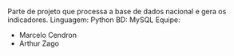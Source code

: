 Parte de projeto que processa a base de dados nacional e gera os indicadores.
Linguagem: Python
BD: MySQL
Equipe:
- Marcelo Cendron
- Arthur Zago